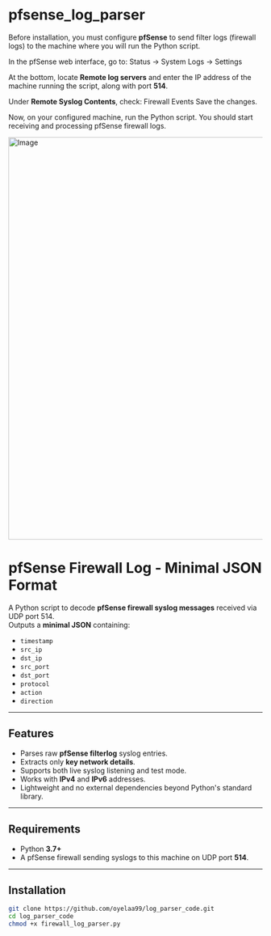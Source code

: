 # pfsense_log_parser


Before installation, you must configure **pfSense** to send filter logs (firewall logs) to the machine where you will run the Python script.

In the pfSense web interface, go to:
Status → System Logs → Settings

At the bottom, locate **Remote log servers** and enter the IP address of the machine running the script, along with port **514**.

Under **Remote Syslog Contents**, check:
Firewall Events
Save the changes.

Now, on your configured machine, run the Python script. You should start receiving and processing pfSense firewall logs.


<img width="521" height="796" alt="Image" src="https://github.com/user-attachments/assets/fe4cb953-4d7a-41f1-81d4-008f26387ddd" />



# pfSense Firewall Log  - Minimal JSON Format

A Python script to decode **pfSense firewall syslog messages** received via UDP port 514.  
Outputs a **minimal JSON** containing:

- `timestamp`
- `src_ip`
- `dst_ip`
- `src_port`
- `dst_port`
- `protocol`
- `action`
- `direction`

---

## Features

- Parses raw **pfSense filterlog** syslog entries.
- Extracts only **key network details**.
- Supports both live syslog listening and test mode.
- Works with **IPv4** and **IPv6** addresses.
- Lightweight and no external dependencies beyond Python's standard library.

---

## Requirements

- Python **3.7+**
- A pfSense firewall sending syslogs to this machine on UDP port **514**.

---

## Installation

```bash
git clone https://github.com/oyelaa99/log_parser_code.git
cd log_parser_code
chmod +x firewall_log_parser.py
